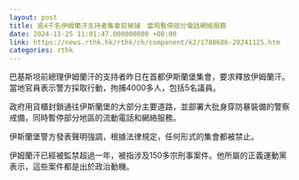 ```yaml
---
layout: post
title: 逾4千名伊姆蘭汗支持者集會前被捕　當局暫停部分電話網絡服務
date: 2024-11-25 11:01:47.000000000 +08:00
link: https://news.rthk.hk/rthk/ch/component/k2/1780686-20241125.htm
categories: rthk
---
```


巴基斯坦前總理伊姆蘭汗的支持者昨日在首都伊斯蘭堡集會，要求釋放伊姆蘭汗。當地官員表示警方採取行動，拘捕4000多人，包括5名議員。

政府用貨櫃封鎖通往伊斯蘭堡的大部分主要道路，並部署大批身穿防暴裝備的警察戒備，同時暫停部分地區的流動電話和網絡服務。

伊斯蘭堡警方發表聲明強調，根據法律規定，任何形式的集會都被禁止。

伊姆蘭汗已經被監禁超過一年，被指涉及150多宗刑事案件。他所屬的正義運動黨表示，這些案件都是出於政治動機。
